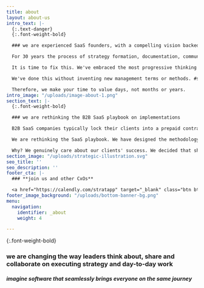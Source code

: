 ```yaml
---
title: about
layout: about-us
intro_text: |-
  {:.text-danger}
  {:.font-weight-bold}

  ### we are experienced SaaS founders, with a compelling vision backed by investors who are market leaders

  For 30 years the process of strategy formation, documentation, communication and execution has been fundamentally flawed. The age old paradigms of static documents and top down control have been holding all of us all back.  It is a global problem, affecting most organizations regardless of size, sector or geography.

  It is time to fix this. We've embraced the most progressive thinking in work and social collaboration of the last 10 years, and applied those to create a seamless org-wide experience for executing both strategy and day-to-day work.

  We've done this without inventing new management terms or methods. #stratapp is designed around what executives, managers and team leaders already know.

  Therefore, we make your time to value days, not months or years.
intro_image: "/uploads/image-about-1.png"
section_text: |-
  {:.font-weight-bold}

  ### we are rethinking the B2B SaaS playbook on implementations

  B2B SaaS companies typically lock their clients into a prepaid contract, then leave the client to figure out the implementation by themselves; putting forward a list of 'preferred partners' offering different advice, methodologies, resources and pricing.

  We are rethinking the SaaS playbook. We have designed the methodology for our partners AND we have laid out the reasonable costs for each and every step.

  Why? We genuinely care about our clients' success. We decided that should include removing the stress, hassle and unforseen costs of implementation.
section_image: "/uploads/strategic-illustration.svg"
seo_title: ''
seo_description: ''
footer_cta: |-
  ### **join us and other CxOs**

  <a href="https://calendly.com/stratapp" target="_blank" class="btn btn-danger rounded-pill">book an event</a>
footer_image_background: "/uploads/bottom-banner-bg.png"
menu:
  navigation:
    identifier: _about
    weight: 4

---
```

{:.font-weight-bold}

### we are changing the way leaders think about, share and collaborate on executing strategy and day-to-day work

##### imagine software that seamlessly brings everyone on the same journey